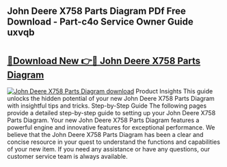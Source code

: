 ## John Deere X758 Parts Diagram PDf Free Download - Part-c4o Service Owner Guide uxvqb

# <h2><a href="http://dfro51m.blite.top/?on=John+Deere+X758+Parts+Diagram">🔗Download New 👉🔴 John Deere X758 Parts Diagram</a></h2>

[![John Deere X758 Parts Diagram download](https://i.imgur.com/lujVjoI.png)](http://dfro51m.blite.top/?on=John+Deere+X758+Parts+Diagram)
Product Insights This guide unlocks the hidden potential of your new John Deere X758 Parts Diagram with insightful tips and tricks. Step-by-Step Guide The following pages provide a detailed step-by-step guide to setting up your John Deere X758 Parts Diagram. Your new John Deere X758 Parts Diagram features a powerful engine and innovative features for exceptional performance. We believe that the John Deere X758 Parts Diagram has been a clear and concise resource in your quest to understand the functions and capabilities of your new item. If you need any assistance or have any questions, our customer service team is always available.

